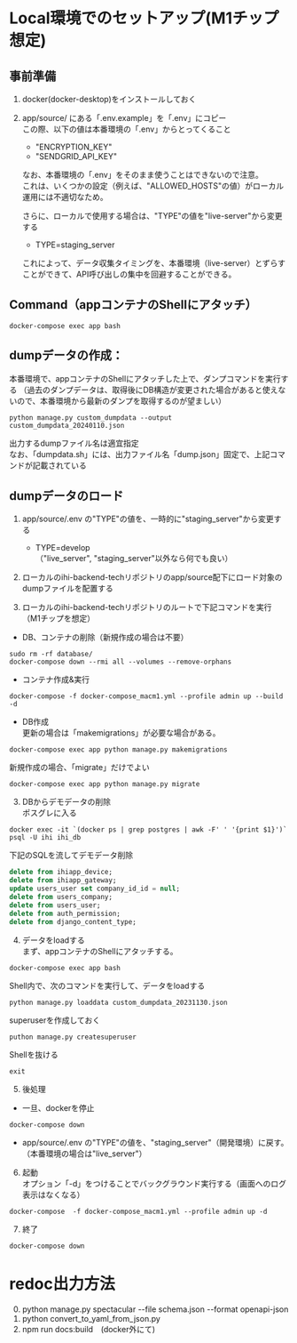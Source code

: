 # Local環境でのセットアップ(M1チップ想定)
## 事前準備
1. docker(docker-desktop)をインストールしておく
2. app/source/ にある「.env.example」を「.env」にコピー   
この際、以下の値は本番環境の「.env」からとってくること
    - "ENCRYPTION_KEY"
    - "SENDGRID_API_KEY"  
      
    なお、本番環境の「.env」をそのまま使うことはできないので注意。  
    これは、いくつかの設定（例えば、"ALLOWED_HOSTS"の値）がローカル運用には不適切なため。

    さらに、ローカルで使用する場合は、"TYPE"の値を"live-server"から変更する
    - TYPE=staging_server  

    これによって、データ収集タイミングを、本番環境（live-server）とずらすことができて、API呼び出しの集中を回避することができる。

## Command（appコンテナのShellにアタッチ）
```shell
docker-compose exec app bash
```

## dumpデータの作成：
本番環境で、appコンテナのShellにアタッチした上で、ダンプコマンドを実行する
（過去のダンプデータは、取得後にDB構造が変更された場合があると使えないので、本番環境から最新のダンプを取得するのが望ましい）
```shell
python manage.py custom_dumpdata --output custom_dumpdata_20240110.json
```
出力するdumpファイル名は適宜指定  
なお、「dumpdata.sh」には、出力ファイル名「dump.json」固定で、上記コマンドが記載されている

## dumpデータのロード
1. app/source/.env の"TYPE"の値を、一時的に"staging_server"から変更する
    - TYPE=develop  
    （"live_server", "staging_server"以外なら何でも良い）
     
2. ローカルのihi-backend-techリポジトリのapp/source配下にロード対象のdumpファイルを配置する

3. ローカルのihi-backend-techリポジトリのルートで下記コマンドを実行（M1チップを想定）
- DB、コンテナの削除（新規作成の場合は不要）
```shell
sudo rm -rf database/
docker-compose down --rmi all --volumes --remove-orphans
```
- コンテナ作成&実行  
```shell
docker-compose -f docker-compose_macm1.yml --profile admin up --build -d
```

- DB作成  
更新の場合は「makemigrations」が必要な場合がある。
```shell
docker-compose exec app python manage.py makemigrations
```  
新規作成の場合、「migrate」だけでよい
```shell
docker-compose exec app python manage.py migrate
```  

3. DBからデモデータの削除  
ポスグレに入る    
```shell
docker exec -it `(docker ps | grep postgres | awk -F' ' '{print $1}')` psql -U ihi ihi_db
```  
下記のSQLを流してデモデータ削除  
```SQL
delete from ihiapp_device;
delete from ihiapp_gateway;
update users_user set company_id_id = null;
delete from users_company;
delete from users_user;
delete from auth_permission;
delete from django_content_type;
```

4. データをloadする  
まず、appコンテナのShellにアタッチする。
```shell
docker-compose exec app bash
```  
Shell内で、次のコマンドを実行して、データをloadする
```shell
python manage.py loaddata custom_dumpdata_20231130.json
```
superuserを作成しておく
```shell
puthon manage.py createsuperuser
```
Shellを抜ける
```shell
exit
```

5. 後処理  
- 一旦、dockerを停止
```shell
docker-compose down
```
- app/source/.env の"TYPE"の値を、"staging_server"（開発環境）に戻す。（本番環境の場合は"live_server"）  

6. 起動  
オプション「-d」をつけることでバックグラウンド実行する（画面へのログ表示はなくなる）
```shell
docker-compose  -f docker-compose_macm1.yml --profile admin up -d
```

7. 終了  
```shell
docker-compose down
```

# redoc出力方法
0. python manage.py spectacular --file schema.json --format openapi-json
1. python convert_to_yaml_from_json.py
2. npm run docs:build　(docker外にて)
